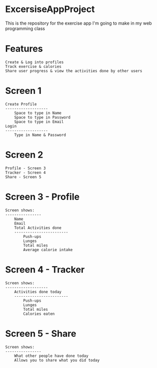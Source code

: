 # ExcersiseAppProject
This is the repository for the exercise app I'm going to make in my web programming class

Features
============
	Create & Log into profiles
	Track exercise & calories
	Share user progress & view the activities done by other users


Screen 1
==========
	Create Profile
	-------------------
		Space to type in Name
		Space to type in Password
		Space to type in Email
	Login
	-------------------
		Type in Name & Password																		



Screen 2
============
	Profile - Screen 3
	Tracker - Screen 4
	Share - Screen 5



Screen 3 - Profile
=====================
	Screen shows:
	----------------
		Name
		Email
		Total Activities done
		------------------------
			Push-ups
			Lunges
			Total miles
			Average calorie intake

Screen 4 - Tracker
====================
	Screen shows:
	-------------------
		Activities done today
		------------------------
			Push-ups
			Lunges
			Total miles
			Calories eaten


Screen 5 - Share
=====================
	Screen shows:
	----------------
		What other people have done today
		Allows you to share what you did today
